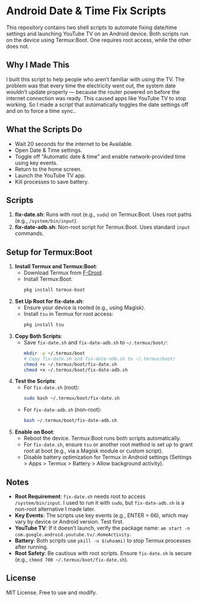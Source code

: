 # Android Date & Time Fix Scripts

This repository contains two shell scripts to automate fixing date/time settings and launching YouTube TV on an Android device. Both scripts run on the device using Termux:Boot. One requires root access, while the other does not.

## Why I Made This
I built this script to help people who aren’t familiar with using the TV.
The problem was that every time the electricity went out, the system date wouldn’t update properly — because the router powered on before the internet connection was ready.
This caused apps like YouTube TV to stop working.
So I made a script that automatically toggles the date settings off and on to force a time sync..

## What the Scripts Do
- Wait 20 seconds for the internet to be Available.
- Open Date & Time settings.
- Toggle off "Automatic date & time" and enable network-provided time using key events.
- Return to the home screen.
- Launch the YouTube TV app.
- Kill processes to save battery.

## Scripts
1. **fix-date.sh**: Runs with root (e.g., `sudo`) on Termux:Boot. Uses root paths (e.g., `/system/bin/input`).
2. **fix-date-adb.sh**: Non-root script for Termux:Boot. Uses standard `input` commands.

## Setup for Termux:Boot
1. **Install Termux and Termux:Boot**:
   - Download Termux from [F-Droid](https://f-droid.org/packages/com.termux/).
   - Install Termux:Boot:
     ```bash
     pkg install termux-boot
     ```
2. **Set Up Root for fix-date.sh**:
   - Ensure your device is rooted (e.g., using Magisk).
   - Install `tsu` in Termux for root access:
     ```bash
     pkg install tsu
     ```
3. **Copy Both Scripts**:
   - Save `fix-date.sh` and `fix-date-adb.sh` to `~/.termux/boot/`:
     ```bash
     mkdir -p ~/.termux/boot
     # Copy fix-date.sh and fix-date-adb.sh to ~/.termux/boot/
     chmod +x ~/.termux/boot/fix-date.sh
     chmod +x ~/.termux/boot/fix-date-adb.sh
     ```
4. **Test the Scripts**:
   - For `fix-date.sh` (root):
     ```bash
     sudo bash ~/.termux/boot/fix-date.sh
     ```
   - For `fix-date-adb.sh` (non-root):
     ```bash
     bash ~/.termux/boot/fix-date-adb.sh
     ```
5. **Enable on Boot**:
   - Reboot the device. Termux:Boot runs both scripts automatically.
   - For `fix-date.sh`, ensure `tsu` or another root method is set up to grant root at boot (e.g., via a Magisk module or custom script).
   - Disable battery optimization for Termux in Android settings (Settings > Apps > Termux > Battery > Allow background activity).

## Notes
- **Root Requirement**: `fix-date.sh` needs root to access `/system/bin/input`. I used to run it with `sudo`, but `fix-date-adb.sh` is a non-root alternative I made later.
- **Key Events**: The scripts use key events (e.g., ENTER = 66), which may vary by device or Android version. Test first.
- **YouTube TV**: If it doesn’t launch, verify the package name: `am start -n com.google.android.youtube.tv/.HomeActivity`.
- **Battery**: Both scripts use `pkill -u $(whoami)` to stop Termux processes after running.
- **Root Safety**: Be cautious with root scripts. Ensure `fix-date.sh` is secure (e.g., `chmod 700 ~/.termux/boot/fix-date.sh`).

## License
MIT License. Free to use and modify.
